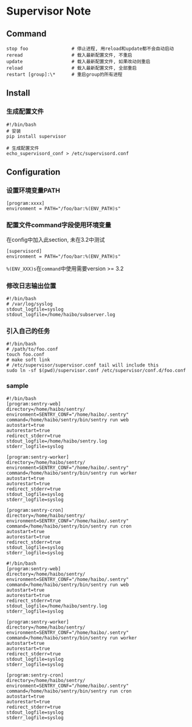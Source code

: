 Supervisor Note
===============

Command
-------

    stop foo                # 停止进程, 用reload和update都不会自动启动
    reread                  # 载入最新配置文件, 不重启
    update                  # 载入最新配置文件, 如果改动则重启
    reload                  # 载入最新配置文件, 全部重启
    restart [group]:\*      # 重启group的所有进程

Install
-------

### 生成配置文件

``` shell
#!/bin/bash
# 安装
pip install supervisor

# 生成配置文件
echo_supervisord_conf > /etc/supervisord.conf
```

Configuration
-------------

### 设置环境变量PATH

    [program:xxxx]
    environment = PATH="/foo/bar:%(ENV_PATH)s"

### 配置文件command字段使用环境变量

在config中加入此section, 未在3.2中测试

    [supervisord]
    environment = PATH="/foo/bar:%(ENV_PATH)s"

`%(ENV_XXX)s`在`command`中使用需要version >= 3.2

### 修改日志输出位置

``` shell
#!/bin/bash
# /var/log/syslog
stdout_logfile=syslog
stdout_logfile=/home/haibo/subserver.log
```

### 引入自己的任务

``` shell
#!/bin/bash
# /path/to/foo.conf
touch foo.conf
# make soft link
# /etc/supervisor/supervisor.conf tail will include this
sudo ln -sf $(pwd)/supervisor.conf /etc/supervisor/conf.d/foo.conf
```

### sample

``` shell
#!/bin/bash
[program:sentry-web]
directory=/home/haibo/sentry/
environment=SENTRY_CONF="/home/haibo/.sentry"
command=/home/haibo/sentry/bin/sentry run web
autostart=true
autorestart=true
redirect_stderr=true
stdout_logfile=/home/haibo/sentry.log
stderr_logfile=syslog

[program:sentry-worker]
directory=/home/haibo/sentry/
environment=SENTRY_CONF="/home/haibo/.sentry"
command=/home/haibo/sentry/bin/sentry run worker
autostart=true
autorestart=true
redirect_stderr=true
stdout_logfile=syslog
stderr_logfile=syslog

[program:sentry-cron]
directory=/home/haibo/sentry/
environment=SENTRY_CONF="/home/haibo/.sentry"
command=/home/haibo/sentry/bin/sentry run cron
autostart=true
autorestart=true
redirect_stderr=true
stdout_logfile=syslog
stderr_logfile=syslog

```

``` shell
#!/bin/bash
[program:sentry-web]
directory=/home/haibo/sentry/
environment=SENTRY_CONF="/home/haibo/.sentry"
command=/home/haibo/sentry/bin/sentry run web
autostart=true
autorestart=true
redirect_stderr=true
stdout_logfile=/home/haibo/sentry.log
stderr_logfile=syslog

[program:sentry-worker]
directory=/home/haibo/sentry/
environment=SENTRY_CONF="/home/haibo/.sentry"
command=/home/haibo/sentry/bin/sentry run worker
autostart=true
autorestart=true
redirect_stderr=true
stdout_logfile=syslog
stderr_logfile=syslog

[program:sentry-cron]
directory=/home/haibo/sentry/
environment=SENTRY_CONF="/home/haibo/.sentry"
command=/home/haibo/sentry/bin/sentry run cron
autostart=true
autorestart=true
redirect_stderr=true
stdout_logfile=syslog
stderr_logfile=syslog
```
